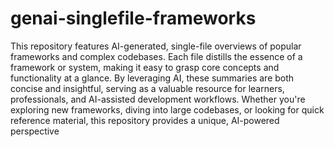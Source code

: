 # genai-singlefile-frameworks
This repository features AI-generated, single-file overviews of popular frameworks and complex codebases. Each file distills the essence of a framework or system, making it easy to grasp core concepts and functionality at a glance. By leveraging AI, these summaries are both concise and insightful, serving as a valuable resource for learners, professionals, and AI-assisted development workflows. Whether you're exploring new frameworks, diving into large codebases, or looking for quick reference material, this repository provides a unique, AI-powered perspective


